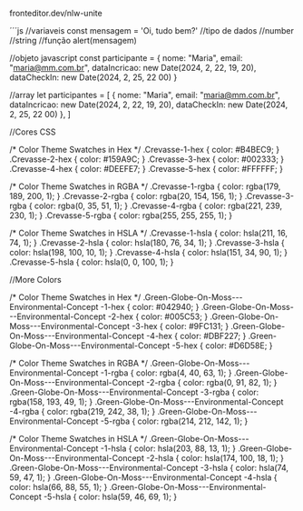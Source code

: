 fronteditor.dev/nlw-unite


´´´js
//variaveis
const mensagem = 'Oi, tudo bem?'
//tipo de dados
  //number
  //string
//função
alert(mensagem)


//objeto javascript
const participante = {
  nome: "Maria",
  email: "maria@mm.com.br",
  dataIncricao: new Date(2024, 2, 22, 19, 20),
  dataCheckIn: new Date(2024, 2, 25, 22 00)
}

//array
let participantes = [
{
  nome: "Maria",
  email: "maria@mm.com.br",
  dataIncricao: new Date(2024, 2, 22, 19, 20),
  dataCheckIn: new Date(2024, 2, 25, 22 00)
},
]



//Cores CSS

/* Color Theme Swatches in Hex */
.Crevasse-1-hex { color: #B4BEC9; }
.Crevasse-2-hex { color: #159A9C; }
.Crevasse-3-hex { color: #002333; }
.Crevasse-4-hex { color: #DEEFE7; }
.Crevasse-5-hex { color: #FFFFFF; }

/* Color Theme Swatches in RGBA */
.Crevasse-1-rgba { color: rgba(179, 189, 200, 1); }
.Crevasse-2-rgba { color: rgba(20, 154, 156, 1); }
.Crevasse-3-rgba { color: rgba(0, 35, 51, 1); }
.Crevasse-4-rgba { color: rgba(221, 239, 230, 1); }
.Crevasse-5-rgba { color: rgba(255, 255, 255, 1); }

/* Color Theme Swatches in HSLA */
.Crevasse-1-hsla { color: hsla(211, 16, 74, 1); }
.Crevasse-2-hsla { color: hsla(180, 76, 34, 1); }
.Crevasse-3-hsla { color: hsla(198, 100, 10, 1); }
.Crevasse-4-hsla { color: hsla(151, 34, 90, 1); }
.Crevasse-5-hsla { color: hsla(0, 0, 100, 1); }

//More Colors

/* Color Theme Swatches in Hex */
.Green-Globe-On-Moss---Environmental-Concept
-1-hex { color: #042940; }
.Green-Globe-On-Moss---Environmental-Concept
-2-hex { color: #005C53; }
.Green-Globe-On-Moss---Environmental-Concept
-3-hex { color: #9FC131; }
.Green-Globe-On-Moss---Environmental-Concept
-4-hex { color: #DBF227; }
.Green-Globe-On-Moss---Environmental-Concept
-5-hex { color: #D6D58E; }

/* Color Theme Swatches in RGBA */
.Green-Globe-On-Moss---Environmental-Concept
-1-rgba { color: rgba(4, 40, 63, 1); }
.Green-Globe-On-Moss---Environmental-Concept
-2-rgba { color: rgba(0, 91, 82, 1); }
.Green-Globe-On-Moss---Environmental-Concept
-3-rgba { color: rgba(158, 193, 49, 1); }
.Green-Globe-On-Moss---Environmental-Concept
-4-rgba { color: rgba(219, 242, 38, 1); }
.Green-Globe-On-Moss---Environmental-Concept
-5-rgba { color: rgba(214, 212, 142, 1); }

/* Color Theme Swatches in HSLA */
.Green-Globe-On-Moss---Environmental-Concept
-1-hsla { color: hsla(203, 88, 13, 1); }
.Green-Globe-On-Moss---Environmental-Concept
-2-hsla { color: hsla(174, 100, 18, 1); }
.Green-Globe-On-Moss---Environmental-Concept
-3-hsla { color: hsla(74, 59, 47, 1); }
.Green-Globe-On-Moss---Environmental-Concept
-4-hsla { color: hsla(66, 88, 55, 1); }
.Green-Globe-On-Moss---Environmental-Concept
-5-hsla { color: hsla(59, 46, 69, 1); }

